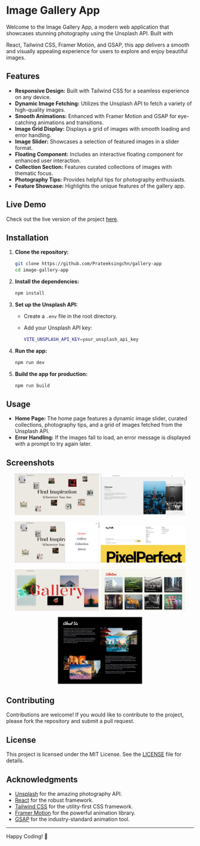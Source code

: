 
# Image Gallery App

Welcome to the Image Gallery App, a modern web application that showcases stunning photography using the Unsplash API. Built with

React, Tailwind CSS, Framer Motion, and GSAP, this app delivers a smooth and visually appealing experience for users to explore and enjoy beautiful images.

## Features

- **Responsive Design:** Built with Tailwind CSS for a seamless experience on any device.
- **Dynamic Image Fetching:** Utilizes the Unsplash API to fetch a variety of high-quality images.
- **Smooth Animations:** Enhanced with Framer Motion and GSAP for eye-catching animations and transitions.
- **Image Grid Display:** Displays a grid of images with smooth loading and error handling.
- **Image Slider:** Showcases a selection of featured images in a slider format.
- **Floating Component:** Includes an interactive floating component for enhanced user interaction.
- **Collection Section:** Features curated collections of images with thematic focus.
- **Photography Tips:** Provides helpful tips for photography enthusiasts.
- **Feature Showcase:** Highlights the unique features of the gallery app.

## Live Demo

Check out the live version of the project [here](https://pixel-perfect-tau.vercel.app/).

## Installation

1. **Clone the repository:**

   ```bash
   git clone https://github.com/Prateeksingchn/gallery-app
   cd image-gallery-app
   ```

2. **Install the dependencies:**

   ```bash
   npm install
   ```

3. **Set up the Unsplash API:**

   - Create a `.env` file in the root directory.
   - Add your Unsplash API key:

     ```bash
     VITE_UNSPLASH_API_KEY=your_unsplash_api_key
     ```

4. **Run the app:**

   ```bash
   npm run dev
   ```

5. **Build the app for production:**

   ```bash
   npm run build
   ```

## Usage

- **Home Page:** The home page features a dynamic image slider, curated collections, photography tips, and a grid of images fetched from the Unsplash API.
- **Error Handling:** If the images fail to load, an error message is displayed with a prompt to try again later.

## Screenshots

<p align="center">
  <img src="./public/screenshots/Home.png" alt="Home" width="45%">
  <img src="./public/screenshots/Slider.png" alt="Slider" width="45%">
</p>
<p align="center">
  <img src="./public/screenshots/Navbar.png" alt="Navbar" width="45%">
  <img src="./public/screenshots/footernew.jpeg" alt="Footer" width="45%">
</p>
<p align="center">
  <img src="./public/screenshots/gallerynew.jpeg" alt="Gallery" width="45%">
  <img src="./public/screenshots/collectionnew1.jpeg" alt="Collection" width="45%">
</p>
<p align="center">
  <img src="./public/screenshots/aboutnew.jpeg" alt="About Us" width="45%">
</p>

## Contributing

Contributions are welcome! If you would like to contribute to the project, please fork the repository and submit a pull request.

## License

This project is licensed under the MIT License. See the [LICENSE](LICENSE) file for details.

## Acknowledgments

- [Unsplash](https://unsplash.com) for the amazing photography API.
- [React](https://reactjs.org) for the robust framework.
- [Tailwind CSS](https://tailwindcss.com) for the utility-first CSS framework.
- [Framer Motion](https://www.framer.com/motion/) for the powerful animation library.
- [GSAP](https://greensock.com/gsap/) for the industry-standard animation tool.

---

Happy Coding! 🚀
